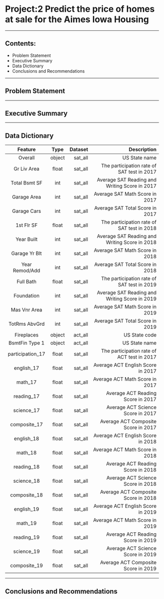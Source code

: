 # Project:2 Predict the price of homes at sale for the Aimes Iowa Housing
------------------------------------------------------------------------
## Contents:
  - Problem Statement
  - Executive Summary
  - Data Dictionary
  - Conclusions and Recommendations
------------------------------------------------------------------------

## Problem Statement

------------------------------------------------------------------------
## Executive Summary

------------------------------------------------------------------------
## Data Dictionary

| Feature           | Type         | Dataset           | Description                                |
| :---------------: | :----------: | ----------------: | -----------------------------------------: |
|Overall            | object       | sat_all           | US State name                              |
|Gr Liv Area  | float        | sat_all           | The participation rate of SAT test in 2017 |
|Total Bsmt SF           | int          | sat_all           |Average SAT Reading and Writing Score in 2017  |
|Garage Area           | int          | sat_all           |Average SAT Math Score in 2017              |
|Garage Cars          | int          | sat_all           |Average SAT Total Score in 2017             |
|1st Flr SF  | float        | sat_all           | The participation rate of SAT test in 2018 |
|Year Built          | int          | sat_all           |Average SAT Reading and Writing Score in 2018 |
|Garage Yr Blt         | int          | sat_all           |Average SAT Math Score in 2018              |
|Year Remod/Add          | int          | sat_all           |Average SAT Total Score in 2018             |
|Full Bath  | float        | sat_all           | The participation rate of SAT test in 2019 |
|Foundation           | int          | sat_all           |Average SAT Reading and Writing Score in 2019 |
|Mas Vnr Area           | int          | sat_all           |Average SAT Math Score in 2019              |
|TotRms AbvGrd          | int          | sat_all           |Average SAT Total Score in 2019             |
|Fireplaces              | object       | act_all           | US State code                              |
|BsmtFin Type 1            | object       | act_all           | US State name                              |
|participation_17  | float        | sat_all           | The participation rate of ACT test in 2017 |
|english_17        | float        | sat_all           |Average ACT English Score in 2017           |
|math_17           | float        | sat_all           |Average ACT Math Score in 2017              |
|reading_17        | float        | sat_all           |Average ACT Reading Score in 2017           |
|science_17        | float        | sat_all           |Average ACT Science Score in 2017           |
|composite_17      | float        | sat_all           |Average ACT Composite Score in 2017         |
|english_18        | float        | sat_all           |Average ACT English Score in 2018           |
|math_18           | float        | sat_all           |Average ACT Math Score in 2018              |
|reading_18        | float        | sat_all           |Average ACT Reading Score in 2018           |
|science_18        | float        | sat_all           |Average ACT Science Score in 2018           |
|composite_18      | float        | sat_all           |Average ACT Composite Score in 2018         |
|english_19        | float        | sat_all           |Average ACT English Score in 2019           |
|math_19           | float        | sat_all           |Average ACT Math Score in 2019              |
|reading_19        | float        | sat_all           |Average ACT Reading Score in 2019           |
|science_19        | float        | sat_all           |Average ACT Science Score in 2019           |
|composite_19      | float        | sat_all           |Average ACT Composite Score in 2019         |

------------------------------------------------------------------------
## Conclusions and Recommendations
